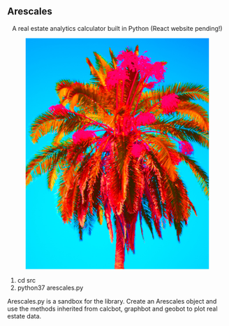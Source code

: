 ## Arescales
<p align="center">
A real estate analytics calculator built in Python (React website pending!)
</p>

<p align="center">
  <img src="assets/arescales.jpg" style="height: 55vw; min-width: 420px;" />
</p>

1. cd src
2. python37 arescales.py

Arescales.py is a sandbox for the library. Create an Arescales object and use the methods inherited from calcbot, graphbot and geobot to plot real estate data.

